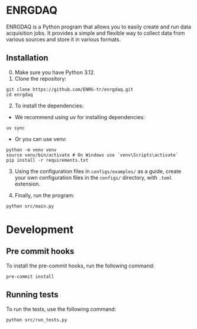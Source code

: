 # ENRGDAQ

ENRGDAQ is a Python program that allows you to easily create and run data acquisition jobs. It provides a simple and flexible way to collect data from various sources and store it in various formats.

## Installation

0. Make sure you have Python 3.12.
1. Clone the repository:

```
git clone https://github.com/ENRG-tr/enrgdaq.git
cd enrgdaq
```

2. To install the dependencies:

- We recommend using uv for installing dependencies:

```
uv sync
```

- Or you can use venv:

```
python -m venv venv
source venv/bin/activate # On Windows use `venv\Scripts\activate`
pip install -r requirements.txt
```

3. Using the configuration files in `configs/examples/` as a guide, create your own configuration files in the `configs/` directory, with `.toml` extension.

4. Finally, run the program:

```
python src/main.py
```

# Development

## Pre commit hooks

To install the pre-commit hooks, run the following command:

```
pre-commit install
```

## Running tests

To run the tests, use the following command:

```
python src/run_tests.py
```
